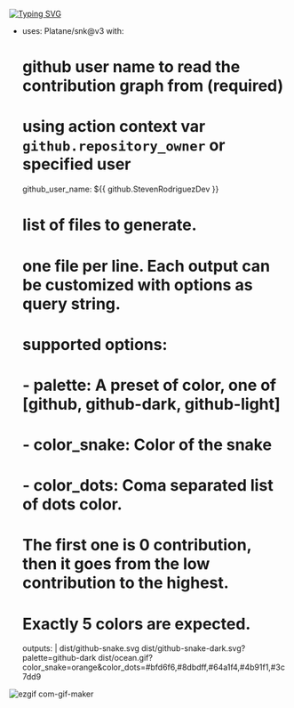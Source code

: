 [![Typing SVG](https://readme-typing-svg.demolab.com?font=Orbitron&pause=1&random=false&width=435&lines=Hello+There+%F0%9F%91%8B;WELCOME+TO+MY+GITHUB+%F0%9F%A4%96;Happy+Hacking!+%F0%9F%91%BE)](https://git.io/typing-svg)

- uses: Platane/snk@v3
  with:
    # github user name to read the contribution graph from (**required**)
    # using action context var `github.repository_owner` or specified user
    github_user_name: ${{ github.StevenRodriguezDev }}

    # list of files to generate.
    # one file per line. Each output can be customized with options as query string.
    #
    #  supported options:
    #  - palette:     A preset of color, one of [github, github-dark, github-light]
    #  - color_snake: Color of the snake
    #  - color_dots:  Coma separated list of dots color.
    #                 The first one is 0 contribution, then it goes from the low contribution to the highest.
    #                 Exactly 5 colors are expected.
    outputs: |
      dist/github-snake.svg
      dist/github-snake-dark.svg?palette=github-dark
      dist/ocean.gif?color_snake=orange&color_dots=#bfd6f6,#8dbdff,#64a1f4,#4b91f1,#3c7dd9




![ezgif com-gif-maker](https://github.com/StevenRodriguezDev/StevenRodriguezDev/assets/54337759/8f2bf771-d6b6-42e9-a90a-972487396b9f)

<!--
**StevenRodriguezDev/StevenRodriguezDev** is a ✨ _special_ ✨ repository because its `README.md` (this file) appears on your GitHub profile.

Here are some ideas to get you started:

- 🔭 I’m currently working on ...
- 🌱 I’m currently learning ...
- 👯 I’m looking to collaborate on ...
- 🤔 I’m looking for help with ...
- 💬 Ask me about ...
- 📫 How to reach me: ...
- 😄 Pronouns: ...
- ⚡ Fun fact: ...
-->
